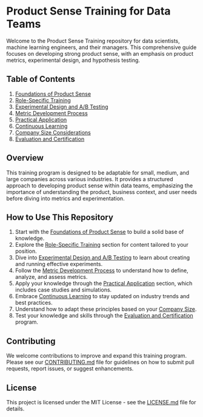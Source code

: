 # Product Sense Training for Data Teams

Welcome to the Product Sense Training repository for data scientists, machine learning engineers, and their managers. This comprehensive guide focuses on developing strong product sense, with an emphasis on product metrics, experimental design, and hypothesis testing.

## Table of Contents

1. [Foundations of Product Sense](1_foundations.md)
2. [Role-Specific Training](2_role_specific_training.md)
3. [Experimental Design and A/B Testing](3_experimental_design.md)
4. [Metric Development Process](4_metric_development.md)
5. [Practical Application](5_practical_application.md)
6. [Continuous Learning](6_continuous_learning.md)
7. [Company Size Considerations](7_company_size_considerations.md)
8. [Evaluation and Certification](8_evaluation_certification.md)

## Overview

This training program is designed to be adaptable for small, medium, and large companies across various industries. It provides a structured approach to developing product sense within data teams, emphasizing the importance of understanding the product, business context, and user needs before diving into metrics and experimentation.

## How to Use This Repository

1. Start with the [Foundations of Product Sense](1_foundations.md) to build a solid base of knowledge.
2. Explore the [Role-Specific Training](2_role_specific_training.md) section for content tailored to your position.
3. Dive into [Experimental Design and A/B Testing](3_experimental_design.md) to learn about creating and running effective experiments.
4. Follow the [Metric Development Process](4_metric_development.md) to understand how to define, analyze, and assess metrics.
5. Apply your knowledge through the [Practical Application](5_practical_application.md) section, which includes case studies and simulations.
6. Embrace [Continuous Learning](6_continuous_learning.md) to stay updated on industry trends and best practices.
7. Understand how to adapt these principles based on your [Company Size](7_company_size_considerations.md).
8. Test your knowledge and skills through the [Evaluation and Certification](8_evaluation_certification.md) program.

## Contributing

We welcome contributions to improve and expand this training program. Please see our [CONTRIBUTING.md](CONTRIBUTING.md) file for guidelines on how to submit pull requests, report issues, or suggest enhancements.

## License

This project is licensed under the MIT License - see the [LICENSE.md](LICENSE.md) file for details.